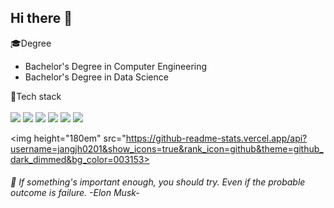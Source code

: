 <!-- ![header](https://capsule-render.vercel.app/api?type=waving&color=003458&height=150&section=header) -->
## Hi there 👋

🎓Degree<br>
- Bachelor's Degree in Computer Engineering<br>
- Bachelor's Degree in Data Science

🔧Tech stack<br>
<br>
<img src="https://img.shields.io/badge/java-007396?style=for-the-badge&logo=OpenJDK&logoColor=white">
<img src="https://img.shields.io/badge/springboot-6DB33F?style=for-the-badge&logo=springboot&logoColor=white">
<img src="https://img.shields.io/badge/Python-3776AB?style=for-the-badge&logo=Python&logoColor=white">
<img src="https://img.shields.io/badge/MySQL-4479A1?style=for-the-badge&logo=MySQL&logoColor=white">
<img src="https://img.shields.io/badge/docker-%230db7ed.svg?style=for-the-badge&logo=docker&logoColor=white"> 
<img src="https://img.shields.io/badge/GitHub Actions-2088FF?style=for-the-badge&logo=GitHub Actions&logoColor=white">

<img height="180em" src="https://github-readme-stats.vercel.app/api?username=jangjh0201&show_icons=true&rank_icon=github&theme=github_dark_dimmed&bg_color=003153>


###### 🔭 If something's important enough, you should try. Even if the probable outcome is failure. -Elon Musk-
